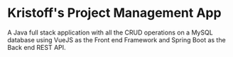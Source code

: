 # Kristoff's Project Management App

A Java full stack application with all the CRUD operations on a MySQL database using VueJS as the Front end Framework and Spring Boot as the Back end REST API.

